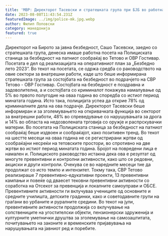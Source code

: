 ```yaml
---
title: 'МВР: Директорот Тасевски и стратешката група при БЈБ во работна посета на СВР Тетово – ОВР Гостивар - 08 АВГУСТ 2023'
date: 2023-08-08T11:43:54.231Z
featuredImage: ../img/police-mk.jpg.webp
author: Филип Поповски
category: македонија
featured: true
---
```

Директорот на Бирото за јавна безбедност, Сашо Тасевски, заедно со стратешката група, денеска имаше работна посета на Полициската станица за безбедност на патниот сообраќај во Тетово и ОВР Гостивар. Посетата е дел од реализацијата на оперативниот план за „Безбедно лето 2023“. 
Во текот на посетата, се одржа средба со раководството на овие сектори за внатрешни работи, каде што беше информирана стратешката група за состојбата на безбедност во подрачјето на СВР Тетово - ОВР Гостивар. Состојбата на безбедност е поздравна и задоволителна, а и состојбата со криминалот покажува намалување од 5% во првото полугодие на оваа година во споредба со истиот период минатата година. Исто така, полицијата успеа да открие 78% од криминалните дела на ова подрачје.
Директорот Тасевски беше информиран и за зголемувањето на откривачката функција во секторот за внатрешни работи, 48% во спреведување со нарушувањата за дрога и 14% во областа на недозволената трговија со оружје и распрскувачки материи. 
Во посетата на Полициската станица за безбедност на патниот сообраќај беше издвоен и сообраќајот, како позитивен тренд. Во текот на шестте месеци на оваа година не се регистрирани жртви од сообраќајни несреќи на тетовските простори, во спротивно на две жртви во истиот период минатата година. Бројот на повредени лица е намален и. 
Полициското раководство истакна дека ова е резултат од многуте превентивни и контролни активности, како што се редовни, акциски и други контроли. Очекува се во наредните месеци тие да продолжат со исто темпо и интензитет.
Токму така, СВР Тетово реализираше 7 превентивно-едукативни проекти, 13 превентивни кампањи и повеќе од дваесет тековни превентивни активности со соработка на Отсекот за превенција и локалните самоуправи и ОБСЕ. Превентивните активности ги вклучуваа учениците од основните и средните училишта, детските градинки, како и советодавните групи на граѓани во урбаните и руралните средини. Во текот на јули, превентивните активности продолжија со вклучување на сопствениците на угостителски објекти, пензионерски здруженија и културните уметнички друштва за зголемување на самозаштитата, почитувањето на законите и временските пријавувања на нарушувањата на јавниот ред и поребите.

